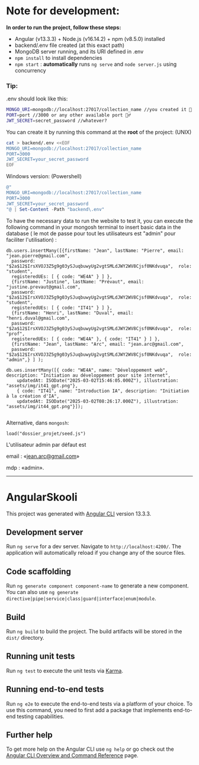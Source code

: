 # Note for development:

**In order to run the project, follow these steps:**
- Angular (v13.3.3) + Node.js (v16.14.2) + npm (v8.5.0) installed
- backend/.env file created (at this exact path)
- MongoDB server running, and its URI defined in .env
- `npm install` to install dependencies
- `npm start` : **automatically** runs `ng serve` and `node server.js` using concurrency

### Tip: 

.env should look like this:
```bash
MONGO_URI=mongodb://localhost:27017/collection_name //you created it 🫵
PORT=port //3000 or any other available port 🤷‍♂️
JWT_SECRET=secret_password //whatever? 
```

You can create it by running this command at the **root** of the project: (UNIX)

```bash
cat > backend/.env <<EOF
MONGO_URI=mongodb://localhost:27017/collection_name
PORT=3000
JWT_SECRET=your_secret_password
EOF
```
Windows version: (Powershell)

```powershell
@"
MONGO_URI=mongodb://localhost:27017/collection_name
PORT=3000
JWT_SECRET=your_secret_password
"@ | Set-Content -Path "backend\.env"
```

To have the necessary data to run the website to test it, you can execute the following command in 
your mongosh terminal to insert basic data in the database ( le mot de passe pour tout les utilisateurs est "admin" pour faciliter l'utilisation) :

```mongosh
db.users.insertMany([{firstName: "Jean", lastName: "Pierre", email: "jean.pierre@gmail.com",
  password: "$2a$12$IrsXVOJ3Z5g9g03ySJuqbuwyUg2vgtSMLdJWY2WV8Cjsf0NKdvuqa",  role: "student",
  registeredUEs: [ { code: "WE4A" } ] },
  {firstName: "Justine", lastName: "Prévaut", email: "justine.prevaut@gmail.com",
  password: "$2a$12$IrsXVOJ3Z5g9g03ySJuqbuwyUg2vgtSMLdJWY2WV8Cjsf0NKdvuqa",  role: "student",
  registeredUEs: [ { code: "IT41" } ] },
  {firstName: "Henri", lastName: "Duval", email: "henri.duval@gmail.com",
  password: "$2a$12$IrsXVOJ3Z5g9g03ySJuqbuwyUg2vgtSMLdJWY2WV8Cjsf0NKdvuqa",  role: "prof",
  registeredUEs: [ { code: "WE4A" }, { code: "IT41" } ] },
  {firstName: "Jean", lastName: "Arc", email: "jean.arc@gmail.com",
  password: "$2a$12$IrsXVOJ3Z5g9g03ySJuqbuwyUg2vgtSMLdJWY2WV8Cjsf0NKdvuqa",  role: "admin",} ] );

db.ues.insertMany([{ code: "WE4A", name: "Développement web", description: "Initiation au développement pour site internet",
    updatedAt: ISODate("2025-03-02T15:46:05.000Z"), illustration: "assets/img/it41_gpt.png"}, 
    { code: "IT41", name: "Introduction IA", description: "Initiation à la création d'IA",
    updatedAt: ISODate("2025-03-02T08:26:17.000Z"), illustration: "assets/img/it44_gpt.png"}]);


```

Alternative, dans `mongosh`:
```
load("dossier_projet/seed.js")
```

L'utilisateur admin par défaut est 

email : «jean.arc@gmail.com» 

mdp : «admin».

---- 

# AngularSkooli

This project was generated with [Angular CLI](https://github.com/angular/angular-cli) version 13.3.3.

## Development server

Run `ng serve` for a dev server. Navigate to `http://localhost:4200/`. The application will automatically reload if you change any of the source files.

## Code scaffolding

Run `ng generate component component-name` to generate a new component. You can also use `ng generate directive|pipe|service|class|guard|interface|enum|module`.

## Build

Run `ng build` to build the project. The build artifacts will be stored in the `dist/` directory.

## Running unit tests

Run `ng test` to execute the unit tests via [Karma](https://karma-runner.github.io).

## Running end-to-end tests

Run `ng e2e` to execute the end-to-end tests via a platform of your choice. To use this command, you need to first add a package that implements end-to-end testing capabilities.

## Further help

To get more help on the Angular CLI use `ng help` or go check out the [Angular CLI Overview and Command Reference](https://angular.io/cli) page.
